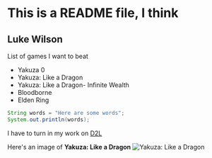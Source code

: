 This is a README file, I think
==============================

Luke Wilson
-----------

List of games I want to beat
* Yakuza 0
* Yakuza: Like a Dragon
* Yakuza: Like a Dragon- Infinite Wealth
* Bloodborne
* Elden Ring

```java
String words = "Here are some words";
System.out.println(words);
```

I have to turn in my work on [D2L](https://ocuonline.okcu.edu/d2l/home)

Here's an image of **Yakuza: Like a Dragon**
![Yakuza: Like a Dragon](https://image.api.playstation.com/vulcan/ap/rnd/202007/0917/fid2e7IysrUvFqmppIxi48GT.png "Yakuza Image")
